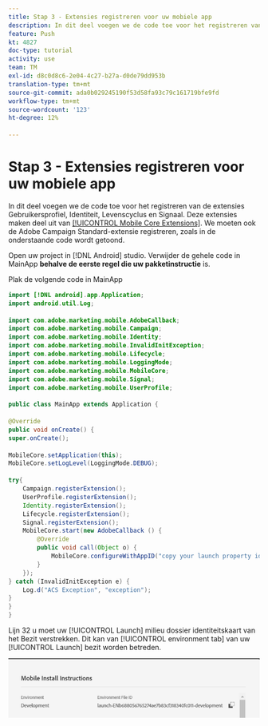 ```yaml
---
title: Stap 3 - Extensies registreren voor uw mobiele app
description: In dit deel voegen we de code toe voor het registreren van de extensies Gebruikersprofiel, Identiteit, Levenscyclus en Signaal.
feature: Push
kt: 4827
doc-type: tutorial
activity: use
team: TM
exl-id: d8c0d8c6-2e04-4c27-b27a-d0de79dd953b
translation-type: tm+mt
source-git-commit: ada0b029245190f53d58fa93c79c161719bfe9fd
workflow-type: tm+mt
source-wordcount: '123'
ht-degree: 12%

---
```


# Stap 3 - Extensies registreren voor uw mobiele app

In dit deel voegen we de code toe voor het registreren van de extensies Gebruikersprofiel, Identiteit, Levenscyclus en Signaal. Deze extensies maken deel uit van [[!UICONTROL Mobile Core Extensions]](https://aep-sdks.gitbook.io/docs/using-mobile-extensions/mobile-core). We moeten ook de Adobe Campaign Standard-extensie registreren, zoals in de onderstaande code wordt getoond.

Open uw project in [!DNL Android] studio. Verwijder de gehele code in MainApp **behalve de eerste regel die uw pakketinstructie** is.

Plak de volgende code in MainApp

<!--
Removed `{.line-numbers}` below
-->

```java
import [!DNL android].app.Application;
import android.util.Log;

import com.adobe.marketing.mobile.AdobeCallback;
import com.adobe.marketing.mobile.Campaign;
import com.adobe.marketing.mobile.Identity;
import com.adobe.marketing.mobile.InvalidInitException;
import com.adobe.marketing.mobile.Lifecycle;
import com.adobe.marketing.mobile.LoggingMode;
import com.adobe.marketing.mobile.MobileCore;
import com.adobe.marketing.mobile.Signal;
import com.adobe.marketing.mobile.UserProfile;

public class MainApp extends Application {

@Override
public void onCreate() {
super.onCreate();

MobileCore.setApplication(this);
MobileCore.setLogLevel(LoggingMode.DEBUG);

try{
    Campaign.registerExtension();
    UserProfile.registerExtension();
    Identity.registerExtension();
    Lifecycle.registerExtension();
    Signal.registerExtension();
    MobileCore.start(new AdobeCallback () {
        @Override
        public void call(Object o) {
            MobileCore.configureWithAppID("copy your launch property id here");
        }
    });
} catch (InvalidInitException e) {
    Log.d("ACS Exception", "exception");
}
}
}
```

Lijn 32 u moet uw [!UICONTROL  Launch] milieu dossier identiteitskaart van het Bezit verstrekken. Dit kan van [!UICONTROL environment tab] van uw [!UICONTROL Launch] bezit worden betreden.

![launch-id](assets/launch-id-property.PNG)
